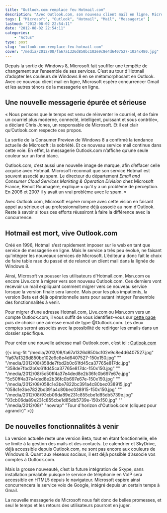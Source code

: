 ```yaml
---
title: "Outlook.com remplace feu Hotmail.com"
description: "Avec Outlook.com, son nouveau client mail en ligne, Microsoft espère concurrencer Gmail et les autres ténors de la messagerie en ligne."
tags: [ "Microsoft", "Outlook", "Hotmail", "Mail", "Messagerie" ]
lastmod: "2012-08-02 22:54:11"
date: "2012-08-02 22:54:11"
categories:
    - "Actus"
type: post
slug: "outlook-com-remplace-feu-hotmail-com"
cover: "/media/2012/08/fa67a1326d850bc102e9c8e4d6407527-1024x480.jpg"
---
```


Depuis la sortie de Windows 8, Microsoft fait souffler une tempête de changement sur l’ensemble de ses services. C’est au tour d’Hotmail d’adopter les couleurs de Windows 8 en se métamorphosant en Outlook. Avec ce nouveau client mail en ligne, Microsoft espère concurrencer Gmail et les autres ténors de la messagerie en ligne.

<!--more-->

## Une nouvelle messagerie épurée et sérieuse

« Nous pensons que le temps est venu de réinventer le courriel, et de faire un courriel plus moderne, connecté, intelligent, puissant et sous contrôle», a déclaré Chris Jones, un responsable de Microsoft. Et il est clair qu’Outlook.com respecte ces propos.

La sortie de la Consumer Preview de Windows 8 a confirmé la tendance actuelle de Microsoft : la sobriété. Et ce nouveau service mail continue dans cette voie. En effet, la messagerie Outlook.com n’affiche qu’une seule couleur sur un fond blanc.

Outlook.com, c’est aussi une nouvelle image de marque, afin d’effacer celle acquise avec Hotmail. Microsoft reconnait que son service Hotmail est souvent associé au spam. Le directeur du département *Email and Consumer Cloud Services Markting & Operation Division* chez Microsoft France, Benoit Roumagère, explique « qu’il y a un problème de perception. En 2006 et 2007 il y avait un vrai problème avec le spam. »

Avec Outlook.com, Microsoft espère rompre avec cette vision en faisant appel au sérieux et au professionnalisme déjà associé au nom d’Outlook. Reste à savoir si tous ces efforts réussiront à faire la différence avec la concurrence.

## Hotmail est mort, vive Outlook.com

Créé en 1996, Hotmail s’est rapidement imposer sur le web en tant que service de messagerie en ligne. Mais le service a très peu évolué, ne faisant qu’intégrer les nouveaux services de Microsoft. L’éditeur a donc fait le choix de faire table rase du passé et de relancé un client mail dans la lignée de Windows 8.

Ainsi, Microsoft va pousser les utilisateurs d’Hotmail.com, Msn.com ou encore Live.com à migrer vers son nouveau Outlook.com. Ces derniers vont recevoir un mail expliquant comment migrer vers ce nouveau service lorsque la version finale sera lancée. Mais pour les plus impatients, la version Beta est déjà opérationnelle sans pour autant intégrer l’ensemble des fonctionnalités à venir.

Pour migrer d’une adresse Hotmail.com, Live.com ou Msn.com vers un compte Outlook.com, il vous suffit de vous identifiez-vous sur [cette page](https://login.live.com/login.srf) puis de choisir une adresse email de type @Outlook.com. Les deux comptes seront associés avec la possibilité de rediriger les emails dans un dossier spécifique.

Pour créer une nouvelle adresse mail Outlook.com, c’est ici : [Outlook.com](https://signup.live.com/signup)

{{< img-fit
    "/media/2012/08/fa67a1326d850bc102e9c8e4d6407527.jpg" "fa67a1326d850bc102e9c8e4d6407527-150x150.jpg" ""
    "/media/2012/08/358de7fbd2b0c61fd45ca37765e817dc.jpg" "358de7fbd2b0c61fd45ca37765e817dc-150x150.jpg" ""
    "/media/2012/08/5c50ff4a37e4ded8e2b36fc0b697e67e.jpg" "5c50ff4a37e4ded8e2b36fc0b697e67e-150x150.jpg" ""
    "/media/2012/08/058c1e3be7822bc391a4c80bec038915.jpg" "058c1e3be7822bc391a4c80bec038915-150x150.jpg" ""
    "/media/2012/08/93cb06da89e231c855cbe1d85db5739e.jpg" "93cb06da89e231c855cbe1d85db5739e-150x150.jpg" ""
    "/media/2012/08/" "nowrap" "Tour d'horizon d'Outlook.com (cliquez pour agrandir)" >}}

## De nouvelles fonctionnalités à venir

La version actuelle reste une version Beta, tout en étant fonctionnelle, elle se limite à la gestion des mails et des contacts. Le calendrier et SkyDrive, déjà accessible depuis Outlook.com, ne sont pas encore aux couleurs de Windows 8. Quant aux réseaux sociaux, il est déjà possible d’associe vos comptes à Outlook.com.

Mais la grosse nouveauté, c’est la future intégration de Skype, sans installation préalable puisque le service de téléphonie en VoIP sera accessible en HTML5 depuis le navigateur. Microsoft espère ainsi concurrencera le service voix de Google, intégré depuis un certain temps à Gmail.

La nouvelle messagerie de Microsoft nous fait donc de belles promesses, et seul le temps et les retours des utilisateurs pourront en juger.